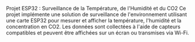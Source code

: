 Projet ESP32 : Surveillance de la Température, de l'Humidité et du CO2
Ce projet implémente une solution de surveillance de l'environnement utilisant une carte ESP32 pour mesurer et afficher la température, l'humidité et la concentration en CO2. Les données sont collectées à l'aide de capteurs compatibles et peuvent être affichées sur un écran ou transmises via Wi-Fi.
